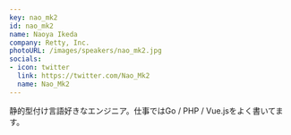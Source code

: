 ```yaml
---
key: nao_mk2
id: nao_mk2
name: Naoya Ikeda
company: Retty, Inc.
photoURL: /images/speakers/nao_mk2.jpg
socials:
- icon: twitter
  link: https://twitter.com/Nao_Mk2
  name: Nao_Mk2
---
```

静的型付け言語好きなエンジニア。仕事ではGo / PHP / Vue.jsをよく書いてます。